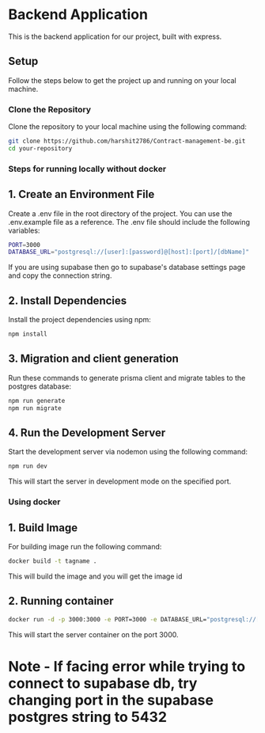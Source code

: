 # Backend Application

This is the backend application for our project, built with express.

## Setup

Follow the steps below to get the project up and running on your local machine.

### Clone the Repository

Clone the repository to your local machine using the following command:

```bash
git clone https://github.com/harshit2786/Contract-management-be.git
cd your-repository
```
### Steps for running locally without docker

## 1. Create an Environment File

Create a .env file in the root directory of the project. You can use the .env.example file as a reference. The .env file should include the following variables:

```bash
PORT=3000
DATABASE_URL="postgresql://[user]:[password]@[host]:[port]/[dbName]"
```
If you are using supabase then go to supabase's database settings page and copy the connection string.

## 2. Install Dependencies

Install the project dependencies using npm:

```bash
npm install
```

## 3. Migration and client generation

Run these commands to generate prisma client and migrate tables to the postgres database:

```bash
npm run generate
npm run migrate
```

## 4. Run the Development Server

Start the development server via nodemon using the following command:

```bash
npm run dev
```

This will start the server in development mode on the specified port.

### Using docker

## 1. Build Image

For building image run the following command:

```bash
docker build -t tagname .
```

This will build the image and you will get the image id

## 2. Running container

```bash
docker run -d -p 3000:3000 -e PORT=3000 -e DATABASE_URL="postgresql://[user]:[password]@[host]:[port]/[dbName]"  --name my-express-container "image-id"
```
This will start the server container on the port 3000.

# Note - If facing error while trying to connect to supabase db, try changing port in the supabase postgres string to 5432